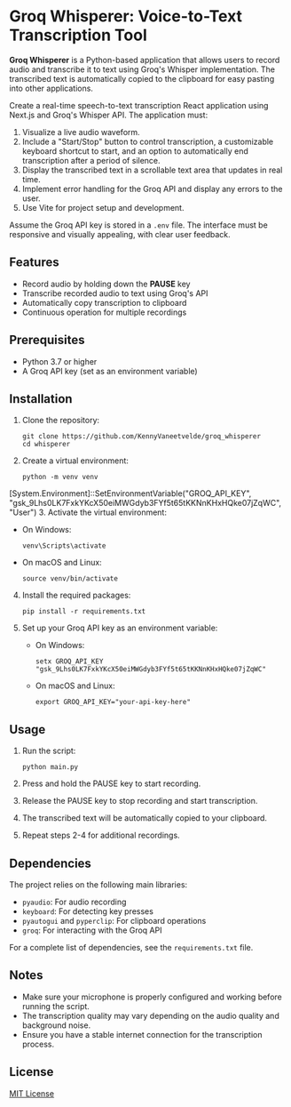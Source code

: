 # Groq Whisperer: Voice-to-Text Transcription Tool

**Groq Whisperer** is a Python-based application that allows users to record audio and transcribe it to text using Groq's Whisper implementation. The transcribed text is automatically copied to the clipboard for easy pasting into other applications.

Create a real-time speech-to-text transcription React application using Next.js and Groq's Whisper API. The application must:

1. Visualize a live audio waveform.
2. Include a "Start/Stop" button to control transcription, a customizable keyboard shortcut to start, and an option to automatically end transcription after a period of silence.
3. Display the transcribed text in a scrollable text area that updates in real time.
4. Implement error handling for the Groq API and display any errors to the user.
5. Use Vite for project setup and development.

Assume the Groq API key is stored in a `.env` file. The interface must be responsive and visually appealing, with clear user feedback.


## Features

- Record audio by holding down the **PAUSE** key
- Transcribe recorded audio to text using Groq's API
- Automatically copy transcription to clipboard
- Continuous operation for multiple recordings

## Prerequisites

- Python 3.7 or higher
- A Groq API key (set as an environment variable)

## Installation

1. Clone the repository:
   ```
   git clone https://github.com/KennyVaneetvelde/groq_whisperer
   cd whisperer
   ```

2. Create a virtual environment:
   ```
   python -m venv venv
   ```
[System.Environment]::SetEnvironmentVariable("GROQ_API_KEY", "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", "User")
3. Activate the virtual environment:
   - On Windows:
     ```
     venv\Scripts\activate
     ```
   - On macOS and Linux:
     ```
     source venv/bin/activate
     ```

4. Install the required packages:
   ```
   pip install -r requirements.txt
   ```

5. Set up your Groq API key as an environment variable:
   - On Windows:
     ```
     setx GROQ_API_KEY "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"
     ```
   - On macOS and Linux:
     ```
     export GROQ_API_KEY="your-api-key-here"
     ```

## Usage

1. Run the script:
   ```
   python main.py
   ```

2. Press and hold the PAUSE key to start recording.
3. Release the PAUSE key to stop recording and start transcription.
4. The transcribed text will be automatically copied to your clipboard.
5. Repeat steps 2-4 for additional recordings.

## Dependencies

The project relies on the following main libraries:

- `pyaudio`: For audio recording
- `keyboard`: For detecting key presses
- `pyautogui` and `pyperclip`: For clipboard operations
- `groq`: For interacting with the Groq API

For a complete list of dependencies, see the `requirements.txt` file.

## Notes

- Make sure your microphone is properly configured and working before running the script.
- The transcription quality may vary depending on the audio quality and background noise.
- Ensure you have a stable internet connection for the transcription process.

## License

[MIT License](LICENSE)
